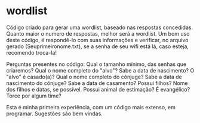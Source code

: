 # wordlist
Código criado para gerar uma wordlist, baseado nas respostas concedidas.
Quanto maior o numero de respostas, melhor será a wordlist.
Um bom uso deste código, é respondê-lo com suas informações e verificar,
no arquivo gerado (Seuprimeironome.txt), se a senha de seu wifi está lá,
caso esteja, recomendo troca-la!

Perguntas presentes no código:
  Qual o tamanho mínimo, das senhas que criaremos?
  Qual o nome completo do "alvo"?
  Sabe a data de nascimento?
  O "alvo" é casado(a)?
      Qual o nome completo do cônjuge?
      Sabe a data de nascimento do cônjuge?
      Sabe a data de casamento?
  Possui filhos?
      Nome dos filhos e datas, se possível.
  Possui animal de estimação?
  É evangélico?
  Torce por algum time?
  
  
  
  Esta é minha primeira experiência, com um código mais extenso, em programar. Sugestões são bem vindas.
  
